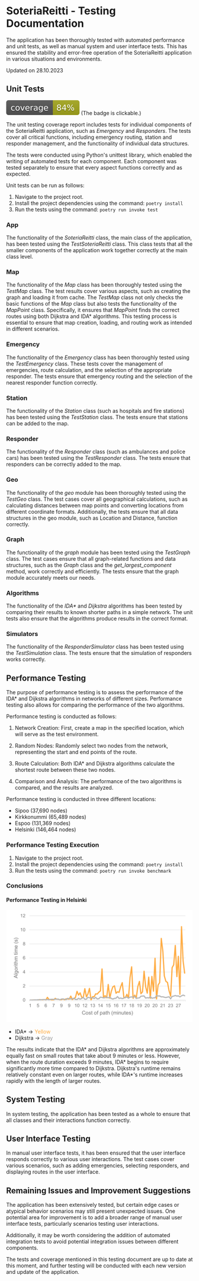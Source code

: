 # SoteriaReitti - Testing Documentation

The application has been thoroughly tested with automated performance and unit tests, as well as manual system and user interface tests. This has ensured the stability and error-free operation of the SoteriaReitti application in various situations and environments.

Updated on 28.10.2023

## Unit Tests

[![Coverage Report](/docs/images/coverage.svg "Coverage Badge")](https://htmlpreview.github.io/?https://github.com/3nd3r1/soteriareitti/blob/main/docs/coverage/index.html)
(The badge is clickable.)

The unit testing coverage report includes tests for individual components of the SoteriaReitti application, such as _Emergency_ and _Responders_. The tests cover all critical functions, including emergency routing, station and responder management, and the functionality of individual data structures.

The tests were conducted using Python's unittest library, which enabled the writing of automated tests for each component. Each component was tested separately to ensure that every aspect functions correctly and as expected.

Unit tests can be run as follows:

1. Navigate to the project root.
2. Install the project dependencies using the command:
   `poetry install`
3. Run the tests using the command:
   `poetry run invoke test`

### App

The functionality of the _SoteriaReitti_ class, the main class of the application, has been tested using the _TestSoteriaReitti_ class. This class tests that all the smaller components of the application work together correctly at the main class level.

### Map

The functionality of the _Map_ class has been thoroughly tested using the _TestMap_ class. The test results cover various aspects, such as creating the graph and loading it from cache. The _TestMap_ class not only checks the basic functions of the _Map_ class but also tests the functionality of the _MapPoint_ class. Specifically, it ensures that _MapPoint_ finds the correct routes using both Dijkstra and IDA* algorithms. This testing process is essential to ensure that map creation, loading, and routing work as intended in different scenarios.

### Emergency

The functionality of the _Emergency_ class has been thoroughly tested using the _TestEmergency_ class. These tests cover the management of emergencies, route calculation, and the selection of the appropriate responder. The tests ensure that emergency routing and the selection of the nearest responder function correctly.

### Station

The functionality of the _Station_ class (such as hospitals and fire stations) has been tested using the _TestStation_ class. The tests ensure that stations can be added to the map.

### Responder

The functionality of the _Responder_ class (such as ambulances and police cars) has been tested using the _TestResponder_ class. The tests ensure that responders can be correctly added to the map.

### Geo

The functionality of the _geo_ module has been thoroughly tested using the _TestGeo_ class. The test cases cover all geographical calculations, such as calculating distances between map points and converting locations from different coordinate formats. Additionally, the tests ensure that all data structures in the geo module, such as Location and Distance, function correctly.

### Graph

The functionality of the _graph_ module has been tested using the _TestGraph_ class. The test cases ensure that all graph-related functions and data structures, such as the _Graph_ class and the _get_largest_component_ method, work correctly and efficiently. The tests ensure that the graph module accurately meets our needs.

### Algorithms

The functionality of the _IDA*_ and _Dijkstra_ algorithms has been tested by comparing their results to known shorter paths in a simple network. The unit tests also ensure that the algorithms produce results in the correct format.

### Simulators

The functionality of the _ResponderSimulator_ class has been tested using the _TestSimulation_ class. The tests ensure that the simulation of responders works correctly.

## Performance Testing

The purpose of performance testing is to assess the performance of the IDA* and Dijkstra algorithms in networks of different sizes.
Performance testing also allows for comparing the performance of the two algorithms.

Performance testing is conducted as follows:

1. Network Creation: First, create a map in the specified location, which will serve as the test environment.

2. Random Nodes: Randomly select two nodes from the network, representing the start and end points of the route.

3. Route Calculation: Both IDA* and Dijkstra algorithms calculate the shortest route between these two nodes.

4. Comparison and Analysis: The performance of the two algorithms is compared, and the results are analyzed.

Performance testing is conducted in three different locations:

-   Sipoo (37,690 nodes)
-   Kirkkonummi (65,489 nodes)
-   Espoo (131,369 nodes)
-   Helsinki (146,464 nodes)

### Performance Testing Execution

1. Navigate to the project root.
2. Install the project dependencies using the command: `poetry install`
3. Run the tests using the command: `poetry run invoke benchmark`

### Conclusions

#### Performance Testing in Helsinki

![Benchmark Lines](/docs/images/benchmark-result.png)

-   IDA* -> <font color="#FFAB40">Yellow</font>
-   Dijkstra -> <font color="#999999">Gray</font>

The results indicate that the IDA* and Dijkstra algorithms are approximately equally fast on small routes that take about 9 minutes or less. However, when the route duration exceeds 9 minutes, IDA* begins to require significantly more time compared to Dijkstra. Dijkstra's runtime remains relatively constant even on larger routes, while IDA*'s runtime increases rapidly with the length of larger routes.

## System Testing

In system testing, the application has been tested as a whole to ensure that all classes and their interactions function correctly.

## User Interface Testing

In manual user interface tests, it has been ensured that the user interface responds correctly to various user interactions. The test cases cover various scenarios, such as adding emergencies, selecting responders, and displaying routes in the user interface.

## Remaining Issues and Improvement Suggestions

The application has been extensively tested, but certain edge cases or atypical behavior scenarios may still present unexpected issues. One potential area for improvement is to add a broader range of manual user interface tests, particularly scenarios testing user interactions.

Additionally, it may be worth considering the addition of automated integration tests to avoid potential integration issues between different components.

The tests and coverage mentioned in this testing document are up to date at this moment, and further testing will be conducted with each new version and update of the application.
